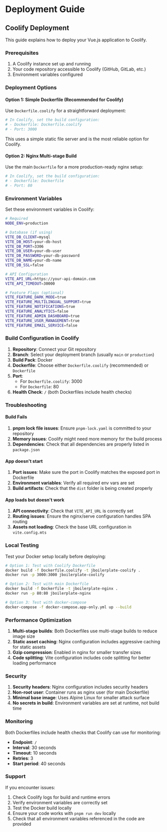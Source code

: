 # Deployment Guide

## Coolify Deployment

This guide explains how to deploy your Vue.js application to Coolify.

### Prerequisites

1. A Coolify instance set up and running
2. Your code repository accessible to Coolify (GitHub, GitLab, etc.)
3. Environment variables configured

### Deployment Options

#### Option 1: Simple Dockerfile (Recommended for Coolify)

Use `Dockerfile.coolify` for a straightforward deployment:

```bash
# In Coolify, set the build configuration:
# - Dockerfile: Dockerfile.coolify
# - Port: 3000
```

This uses a simple static file server and is the most reliable option for Coolify.

#### Option 2: Nginx Multi-stage Build

Use the main `Dockerfile` for a more production-ready nginx setup:

```bash
# In Coolify, set the build configuration:
# - Dockerfile: Dockerfile
# - Port: 80
```

### Environment Variables

Set these environment variables in Coolify:

```bash
# Required
NODE_ENV=production

# Database (if using)
VITE_DB_CLIENT=mysql
VITE_DB_HOST=your-db-host
VITE_DB_PORT=3306
VITE_DB_USER=your-db-user
VITE_DB_PASSWORD=your-db-password
VITE_DB_NAME=your-db-name
VITE_DB_SSL=false

# API Configuration
VITE_API_URL=https://your-api-domain.com
VITE_API_TIMEOUT=30000

# Feature Flags (optional)
VITE_FEATURE_DARK_MODE=true
VITE_FEATURE_MULTILINGUAL_SUPPORT=true
VITE_FEATURE_NOTIFICATIONS=true
VITE_FEATURE_ANALYTICS=false
VITE_FEATURE_ADMIN_DASHBOARD=true
VITE_FEATURE_USER_MANAGEMENT=true
VITE_FEATURE_EMAIL_SERVICE=false
```

### Build Configuration in Coolify

1. **Repository**: Connect your Git repository
2. **Branch**: Select your deployment branch (usually `main` or `production`)
3. **Build Pack**: Docker
4. **Dockerfile**: Choose either `Dockerfile.coolify` (recommended) or `Dockerfile`
5. **Port**: 
   - For `Dockerfile.coolify`: 3000
   - For `Dockerfile`: 80
6. **Health Check**: `/` (both Dockerfiles include health checks)

### Troubleshooting

#### Build Fails

1. **pnpm lock file issues**: Ensure `pnpm-lock.yaml` is committed to your repository
2. **Memory issues**: Coolify might need more memory for the build process
3. **Dependencies**: Check that all dependencies are properly listed in `package.json`

#### App doesn't start

1. **Port issues**: Make sure the port in Coolify matches the exposed port in Dockerfile
2. **Environment variables**: Verify all required env vars are set
3. **Build artifacts**: Check that the `dist` folder is being created properly

#### App loads but doesn't work

1. **API connectivity**: Check that `VITE_API_URL` is correctly set
2. **Routing issues**: Ensure the nginx/serve configuration handles SPA routing
3. **Assets not loading**: Check the base URL configuration in `vite.config.mts`

### Local Testing

Test your Docker setup locally before deploying:

```bash
# Option 1: Test with Coolify Dockerfile
docker build -f Dockerfile.coolify -t jboilerplate-coolify .
docker run -p 3000:3000 jboilerplate-coolify

# Option 2: Test with main Dockerfile
docker build -f Dockerfile -t jboilerplate-nginx .
docker run -p 80:80 jboilerplate-nginx

# Option 3: Test with docker-compose
docker-compose -f docker-compose.app-only.yml up --build
```

### Performance Optimization

1. **Multi-stage builds**: Both Dockerfiles use multi-stage builds to reduce image size
2. **Static asset caching**: Nginx configuration includes aggressive caching for static assets
3. **Gzip compression**: Enabled in nginx for smaller transfer sizes
4. **Code splitting**: Vite configuration includes code splitting for better loading performance

### Security

1. **Security headers**: Nginx configuration includes security headers
2. **Non-root user**: Container runs as nginx user (for main Dockerfile)
3. **Minimal base image**: Uses Alpine Linux for smaller attack surface
4. **No secrets in build**: Environment variables are set at runtime, not build time

### Monitoring

Both Dockerfiles include health checks that Coolify can use for monitoring:

- **Endpoint**: `/`
- **Interval**: 30 seconds
- **Timeout**: 10 seconds
- **Retries**: 3
- **Start period**: 40 seconds

### Support

If you encounter issues:

1. Check Coolify logs for build and runtime errors
2. Verify environment variables are correctly set
3. Test the Docker build locally
4. Ensure your code works with `pnpm run dev` locally
5. Check that all environment variables referenced in the code are provided 